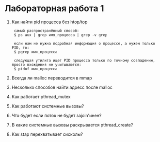 # Лабораторная работа 1
1. Как найти pid процесса без htop/top
        
        самый распространённый способ:  
        $ ps aux | grep имя_процесса | grep -v grep

        если нам не нужна подробная информация о процессе, а нужен только PID, то:
        $ pgrep имя_процесса
        
        следующая утилита ищет PID процесса только по точному совпадению, просто вхождения не учитываются:
        $ pidof имя_процесса

2. Всегда ли malloc переводится в mmap
3. Несколько способов найти адресс после malloc
4. Как работает pthread_mutex
5. Как работают системные вызовы?
6. Что будет если поток не будет заjoin'инен?
7. В какие системные вызовы раскрывается pthread_create?
8. Как stap перехватывает сисколы? 
